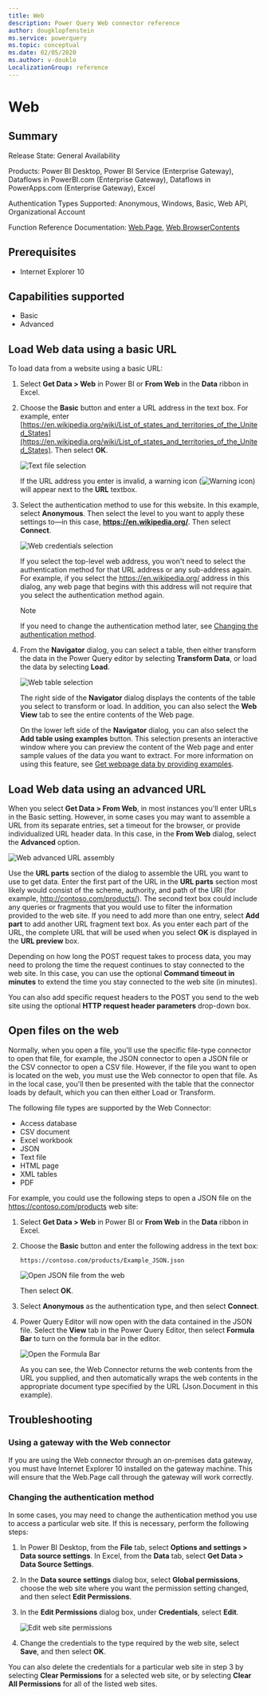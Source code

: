 ```yaml
---
title: Web
description: Power Query Web connector reference
author: dougklopfenstein
ms.service: powerquery
ms.topic: conceptual
ms.date: 02/05/2020
ms.author: v-douklo
LocalizationGroup: reference
---
```


# Web

## Summary

Release State: General Availability

Products: Power BI Desktop, Power BI Service (Enterprise Gateway), Dataflows in PowerBI.com (Enterprise Gateway), Dataflows in PowerApps.com (Enterprise Gateway), Excel

Authentication Types Supported: Anonymous, Windows, Basic, Web API, Organizational Account

Function Reference Documentation: [Web.Page](https://docs.microsoft.com/powerquery-m/web-page), [Web.BrowserContents](https://docs.microsoft.com/powerquery-m/web-browsercontents)

## Prerequisites

* Internet Explorer 10

## Capabilities supported

* Basic
* Advanced

## Load Web data using a basic URL

To load data from a website using a basic URL:

1. Select **Get Data > Web** in Power BI or **From Web** in the **Data** ribbon in Excel. 

2. Choose the **Basic** button and enter a URL address in the text box. For example, enter [https://en.wikipedia.org/wiki/List_of_states_and_territories_of_the_United_States](https://en.wikipedia.org/wiki/List_of_states_and_territories_of_the_United_States). Then select **OK**.

   ![Text file selection](../images/webbasicurl.png)

   If the URL address you enter is invalid, a warning icon (![Warning icon](../images/webwarning.png)) will appear next to the **URL** textbox.

3. Select the authentication method to use for this website. In this example, select **Anonymous**. Then select the level to you want to apply these settings to&mdash;in this case, **https://en.wikipedia.org/**. Then select **Connect**.

   ![Web credentials selection](../images/webcredentials.png)

   If you select the top-level web address, you won't need to select the authentication method for that URL address or any sub-address again. For example, if you select the https://en.wikipedia.org/ address in this dialog, any web page that begins with this address will not require that you select the authentication method again.

   >[!Note]
   >If you need to change the authentication method later, see [Changing the authentication method](#changing-the-authentication-method). 

4. From the **Navigator** dialog, you can select a table, then either transform the data in the Power Query editor by selecting **Transform Data**, or load the data by selecting **Load**.

   ![Web table selection](../images/webnavigator.png)

   The right side of the **Navigator** dialog displays the contents of the table you select to transform or load. In addition, you can also select the **Web View** tab to see the entire contents of the Web page.

   On the lower left side of the **Navigator** dialog, you can also select the **Add table using examples** button. This selection presents an interactive window where you can preview the content of the Web page and enter sample values of the data you want to extract. For more information on using this feature, see [Get webpage data by providing examples](https://docs.microsoft.com/power-bi/desktop-connect-to-web-by-example).

## Load Web data using an advanced URL

When you select **Get Data > From Web**, in most instances you'll enter URLs in the Basic setting. However, in some cases you may want to assemble a URL from its separate entries, set a timeout for the browser, or provide individualized URL header data. In this case, in the **From Web** dialog, select the **Advanced** option.

![Web advanced URL assembly](../images/webadvancedurl.png)

Use the **URL parts** section of the dialog to assemble the URL you want to use to get data. Enter the first part of the URL in the **URL parts** section most likely would consist of the scheme, authority, and path of the URI (for example, http://contoso.com/products/). The second text box could include any queries or fragments that you would use to filter the information provided to the web site. If you need to add more than one entry, select **Add part** to add another URL fragment text box. As you enter each part of the URL, the complete URL that will be used when you select **OK** is displayed in the **URL preview** box.

Depending on how long the POST request takes to process data, you may need to prolong the time the request continues to stay connected to the web site. In this case, you can use the optional **Command timeout in minutes** to extend the time you stay connected to the web site (in minutes).

You can also add specific request headers to the POST you send to the web site using the optional **HTTP request header parameters** drop-down box. 
<!-- The following table describes the request headers you can select. 

| Request Header | Description |
| --- | --- |
| Accept | Specifies the response media types that are acceptable. |
| AcceptCharset | Indicates which character sets are acceptable in the textual response content. |
| AcceptEncoding | Indicates what response content codings are acceptable in the response. |
| AcceptLanguage | Indicates the set of natural languages that are preferred in the response. |
| Allow | Lists the set of methods supported by the target resource. |
| Authorization | Provides credentials containing the authentication information of the user for the resource being requested. |
| CacheControl | Specifies directives that specifies behavior that prevents caches from adversely interfering with a request or response. |
| Connection | Indicates the desired control options for the current connection. |
| ContentEncoding | Indicates what encoding has been applied to the resource, and therefore what type of decoding is required to view the information. |
| ContentLanguage | Indicates the natural language of the audience of the information content. |
| ContentLength | Provides the size of the payload as a decimal number of octets. |
| ContentLocation | References a URI used as an identifier for a specific resource corresponding to the representation in this message's payload. |
| ContentMd5 | Provides a message itegrity check (MIC) that verifies the decoded data is that same as was originally sent. |
| ContentRange | Specifies where in the body of the content that the partial body should be applied. |
| ContentType | Indicates the media type of the associated representation. |
| Cookie | Provides a way for the client to send a single cookie to the server. |
| Date | Indicates the date and time a message was created, in HTTP-date format (RFC 7231). |
| Expect | Indicates what server behaviors are required by the client. |
| Expires | Specifies the date and time after which the response is considered stale. |
| From | Contains an email address of the user making the request. |
| Host | Specifies the Internet host and port number of the content being requested. |
| IfMatch | Conditionally determines if two entities in a resource match. |
| IfModifiedSince | Conditionally determines if a variant has been change since the date specified in this field. |
| IfNoneMatch | Conditionally determines if none of the entities in a resource are current. |
| IfRange | Conditionally determines if the data in the specified range is up-to-date with the value specified. |
| IfUnmodifiedSince | Conditionally determines if the modification date is earlier than or equal to the value specified. |
| KeepAlive | Makes a persistent connection to the Internet resource.  |
| LastModified | Provides the last date and time that the contents were modified. |
| MaxForwards | Provides a way to limit the number of times a request is forwarded by proxies. |
| Pragma | Provides a way for clients to specify a "no-cache" request that will be understood by HTTP 1.0 caches. |
| ProxyAuthorization | Indicates the authentication schemes and parameters that apply to the proxy for this request URI. |
| Range | Specifies one or more subranges of the selected representation data. |
| Referer | Specifies a URI reference for the resource from which the target URI was obtained. |
| Te | Specifies the transfer encoding to be applied to a payload to ensure a safe passage over the network. |
| Trailer | Indicates what fields should be present in a trailer. |
| TransferEncoding | Indicates the transfer coding names that correspond to the sequence of transfer codings applied to the payload to form the message body. |
| Translate | **Not in spec** |
| Upgrade | Provides a way to transition between HTML 1.1 and another protocol on the same connection. |
| UserAgent | Contains information about the user originating the request. |
| Via | Indicates the presence of intermediate protocols and recipients between the client and the server. |
| Warning | Provides additional information about the status or transformation of a message. | -->

## Open files on the web

Normally, when you open a file, you'll use the specific file-type connector to open that file, for example, the JSON connector to open a JSON file or the CSV connector to open a CSV file. However, if the file you want to open is located on the web, you must use the Web connector to open that file. As in the local case, you'll then be presented with the table that the connector loads by default, which you can then either Load or Transform.

The following file types are supported by the Web Connector:

* Access database
* CSV document
* Excel workbook
* JSON
* Text file
* HTML page
* XML tables
* PDF

For example, you could use the following steps to open a JSON file on the https://contoso.com/products web site:

1. Select **Get Data > Web** in Power BI or **From Web** in the **Data** ribbon in Excel. 

2. Choose the **Basic** button and enter the following address in the text box:

    `https://contoso.com/products/Example_JSON.json`

    ![Open JSON file from the web](../images/webJson.png)

    Then select **OK**.

3. Select **Anonymous** as the authentication type, and then select **Connect**.

4. Power Query Editor will now open with the data contained in the JSON file. Select the **View** tab in the Power Query Editor, then select **Formula Bar** to turn on the formula bar in the editor.

    ![Open the Formula Bar](../images/webFormulaBar.png)

    As you can see, the Web Connector returns the web contents from the URL you supplied, and then automatically wraps the web contents in the appropriate document type specified by the URL (Json.Document in this example).

<!--So for Excel, I'm editing the Excel document with one of our most common CRIs, which is people trying to get the SharePoint link to the Excel, which is not how you get the right link. That does not work.

While we are here, what does the Advanced here say (see recording_JSON_call_3.png) - that's the same stuff, OK.

This piece about File origin and Open file as, I talk about a little bit in the text files CSV. Basically depending on what you select here (Open file as), you might see more or less options. -->

## Troubleshooting

### Using a gateway with the Web connector

If you are using the Web connector through an on-premises data gateway, you must have Internet Explorer 10 installed on the gateway machine. This will ensure that the Web.Page call through the gateway will work correctly. 

### Changing the authentication method

In some cases, you may need to change the authentication method you use to access a particular web site. If this is necessary, perform the following steps:

1. In Power BI Desktop, from the **File** tab, select **Options and settings > Data source settings**. In Excel, from the **Data** tab, select **Get Data > Data Source Settings**.

2. In the **Data source settings** dialog box, select **Global permissions**, choose the web site where you want the permission setting changed, and then select **Edit Permissions**.

3. In the **Edit Permissions** dialog box, under **Credentials**, select **Edit**. 

    ![Edit web site permissions](../images/webPermission.png)

4. Change the credentials to the type required by the web site, select **Save**, and then select **OK**.

You can also delete the credentials for a particular web site in step 3 by selecting **Clear Permissions** for a selected web site, or by selecting **Clear All Permissions** for all of the listed web sites.


